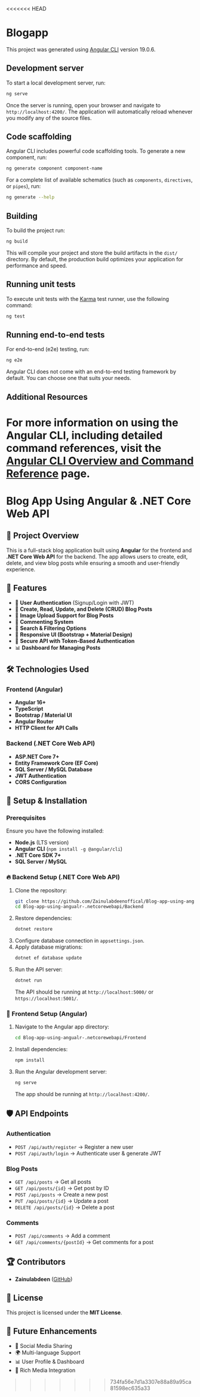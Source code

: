 <<<<<<< HEAD
# Blogapp

This project was generated using [Angular CLI](https://github.com/angular/angular-cli) version 19.0.6.

## Development server

To start a local development server, run:

```bash
ng serve
```

Once the server is running, open your browser and navigate to `http://localhost:4200/`. The application will automatically reload whenever you modify any of the source files.

## Code scaffolding

Angular CLI includes powerful code scaffolding tools. To generate a new component, run:

```bash
ng generate component component-name
```

For a complete list of available schematics (such as `components`, `directives`, or `pipes`), run:

```bash
ng generate --help
```

## Building

To build the project run:

```bash
ng build
```

This will compile your project and store the build artifacts in the `dist/` directory. By default, the production build optimizes your application for performance and speed.

## Running unit tests

To execute unit tests with the [Karma](https://karma-runner.github.io) test runner, use the following command:

```bash
ng test
```

## Running end-to-end tests

For end-to-end (e2e) testing, run:

```bash
ng e2e
```

Angular CLI does not come with an end-to-end testing framework by default. You can choose one that suits your needs.

## Additional Resources

For more information on using the Angular CLI, including detailed command references, visit the [Angular CLI Overview and Command Reference](https://angular.dev/tools/cli) page.
=======
# Blog App Using Angular & .NET Core Web API  

## 📌 Project Overview  
This is a full-stack blog application built using **Angular** for the frontend and **.NET Core Web API** for the backend. The app allows users to create, edit, delete, and view blog posts while ensuring a smooth and user-friendly experience.  

## 🚀 Features  
- 📝 **User Authentication** (Signup/Login with JWT)  
- 📰 **Create, Read, Update, and Delete (CRUD) Blog Posts**  
- 📂 **Image Upload Support for Blog Posts**  
- 📢 **Commenting System**  
- 🔎 **Search & Filtering Options**  
- 🎨 **Responsive UI (Bootstrap + Material Design)**  
- 🔐 **Secure API with Token-Based Authentication**  
- 📊 **Dashboard for Managing Posts**  

## 🛠️ Technologies Used  
### Frontend (Angular)  
- **Angular 16+**  
- **TypeScript**  
- **Bootstrap / Material UI**  
- **Angular Router**  
- **HTTP Client for API Calls**  

### Backend (.NET Core Web API)  
- **ASP.NET Core 7+**  
- **Entity Framework Core (EF Core)**  
- **SQL Server / MySQL Database**  
- **JWT Authentication**  
- **CORS Configuration**  

## 🎯 Setup & Installation  

### Prerequisites  
Ensure you have the following installed:  
- **Node.js** (LTS version)  
- **Angular CLI** (`npm install -g @angular/cli`)  
- **.NET Core SDK 7+**  
- **SQL Server / MySQL**  

### 🔥 Backend Setup (.NET Core Web API)  
1. Clone the repository:  
   ```bash
   git clone https://github.com/Zainulabdeenoffical/Blog-app-using-angualr-.netcorewebapi.git
   cd Blog-app-using-angualr-.netcorewebapi/Backend
   ```
2. Restore dependencies:  
   ```bash
   dotnet restore
   ```
3. Configure database connection in `appsettings.json`.  
4. Apply database migrations:  
   ```bash
   dotnet ef database update
   ```
5. Run the API server:  
   ```bash
   dotnet run
   ```
   The API should be running at `http://localhost:5000/` or `https://localhost:5001/`.  

### 🎨 Frontend Setup (Angular)  
1. Navigate to the Angular app directory:  
   ```bash
   cd Blog-app-using-angualr-.netcorewebapi/Frontend
   ```
2. Install dependencies:  
   ```bash
   npm install
   ```
3. Run the Angular development server:  
   ```bash
   ng serve
   ```
   The app should be running at `http://localhost:4200/`.  

## 🛡️ API Endpoints  

### Authentication  
- `POST /api/auth/register` → Register a new user  
- `POST /api/auth/login` → Authenticate user & generate JWT  

### Blog Posts  
- `GET /api/posts` → Get all posts  
- `GET /api/posts/{id}` → Get post by ID  
- `POST /api/posts` → Create a new post  
- `PUT /api/posts/{id}` → Update a post  
- `DELETE /api/posts/{id}` → Delete a post  

### Comments  
- `POST /api/comments` → Add a comment  
- `GET /api/comments/{postId}` → Get comments for a post  

## 🏆 Contributors  
- **Zainulabdeen** ([GitHub](https://github.com/Zainulabdeenoffical))  

## 📜 License  
This project is licensed under the **MIT License**.  

## 🎯 Future Enhancements  
- 📢 Social Media Sharing  
- 🌍 Multi-language Support  
- 📊 User Profile & Dashboard  
- 📸 Rich Media Integration  



>>>>>>> 734fa56e7d1a3307e88a89a95ca81598ec635a33
